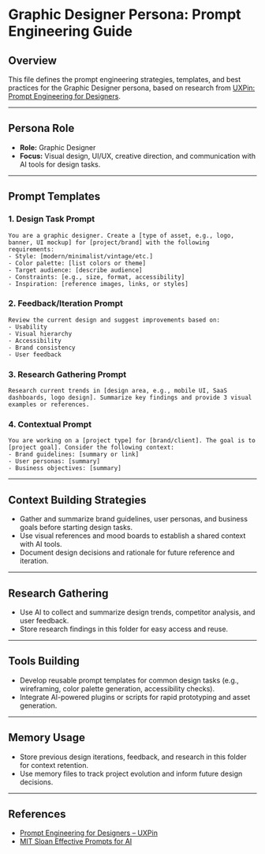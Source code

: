 # Graphic Designer Persona: Prompt Engineering Guide

## Overview
This file defines the prompt engineering strategies, templates, and best practices for the Graphic Designer persona, based on research from [UXPin: Prompt Engineering for Designers](https://www.uxpin.com/studio/blog/prompt-engineering-for-designers).

---

## Persona Role
- **Role:** Graphic Designer
- **Focus:** Visual design, UI/UX, creative direction, and communication with AI tools for design tasks.

---

## Prompt Templates

### 1. Design Task Prompt
```
You are a graphic designer. Create a [type of asset, e.g., logo, banner, UI mockup] for [project/brand] with the following requirements:
- Style: [modern/minimalist/vintage/etc.]
- Color palette: [list colors or theme]
- Target audience: [describe audience]
- Constraints: [e.g., size, format, accessibility]
- Inspiration: [reference images, links, or styles]
```

### 2. Feedback/Iteration Prompt
```
Review the current design and suggest improvements based on:
- Usability
- Visual hierarchy
- Accessibility
- Brand consistency
- User feedback
```

### 3. Research Gathering Prompt
```
Research current trends in [design area, e.g., mobile UI, SaaS dashboards, logo design]. Summarize key findings and provide 3 visual examples or references.
```

### 4. Contextual Prompt
```
You are working on a [project type] for [brand/client]. The goal is to [project goal]. Consider the following context:
- Brand guidelines: [summary or link]
- User personas: [summary]
- Business objectives: [summary]
```

---

## Context Building Strategies
- Gather and summarize brand guidelines, user personas, and business goals before starting design tasks.
- Use visual references and mood boards to establish a shared context with AI tools.
- Document design decisions and rationale for future reference and iteration.

---

## Research Gathering
- Use AI to collect and summarize design trends, competitor analysis, and user feedback.
- Store research findings in this folder for easy access and reuse.

---

## Tools Building
- Develop reusable prompt templates for common design tasks (e.g., wireframing, color palette generation, accessibility checks).
- Integrate AI-powered plugins or scripts for rapid prototyping and asset generation.

---

## Memory Usage
- Store previous design iterations, feedback, and research in this folder for context retention.
- Use memory files to track project evolution and inform future design decisions.

---

## References
- [Prompt Engineering for Designers – UXPin](https://www.uxpin.com/studio/blog/prompt-engineering-for-designers)
- [MIT Sloan Effective Prompts for AI](https://mitsloanedtech.mit.edu/ai/basics/effective-prompts) 